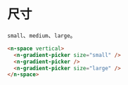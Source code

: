 # 尺寸

`small`、`medium`、`large`。

```html
<n-space vertical>
  <n-gradient-picker size="small" />
  <n-gradient-picker />
  <n-gradient-picker size="large" />
</n-space>
```
